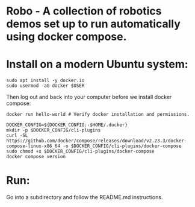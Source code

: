 # Robo - A collection of robotics demos set up to run automatically using docker compose.

# Install on a modern Ubuntu system:
```
sudo apt install -y docker.io 
sudo usermod -aG docker $USER 
```

Then log out and back into your computer before we install docker compose:
```
docker run hello-world # Verify docker installation and permissions.

DOCKER_CONFIG=${DOCKER_CONFIG:-$HOME/.docker}
mkdir -p $DOCKER_CONFIG/cli-plugins
curl -SL https://github.com/docker/compose/releases/download/v2.23.3/docker-compose-linux-x86_64 -o $DOCKER_CONFIG/cli-plugins/docker-compose
sudo chmod +x $DOCKER_CONFIG/cli-plugins/docker-compose
docker compose version
```

# Run:
Go into a subdirectory and follow the README.md instructions.